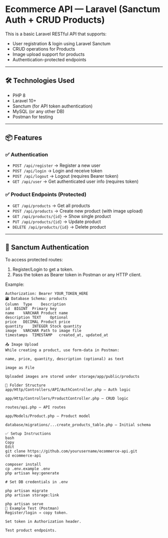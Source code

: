 # Ecommerce API — Laravel (Sanctum Auth + CRUD Products)

This is a basic Laravel RESTful API that supports:
- User registration & login using Laravel Sanctum
- CRUD operations for Products
- Image upload support for products
- Authentication-protected endpoints

---

## 🛠️ Technologies Used

- PHP 8
- Laravel 10+
- Sanctum (for API token authentication)
- MySQL (or any other DB)
- Postman for testing

---

## 📦 Features

### ✅ Authentication
- `POST /api/register` → Register a new user
- `POST /api/login` → Login and receive token
- `POST /api/logout` → Logout (requires Bearer token)
- `GET /api/user` → Get authenticated user info (requires token)

### ✅ Product Endpoints (Protected)
- `GET /api/products` → Get all products
- `POST /api/products` → Create new product (with image upload)
- `GET /api/products/{id}` → Show single product
- `PUT /api/products/{id}` → Update product
- `DELETE /api/products/{id}` → Delete product

---

## 🔐 Sanctum Authentication

To access protected routes:
1. Register/Login to get a token.
2. Pass the token as Bearer token in Postman or any HTTP client.

Example:
```http
Authorization: Bearer YOUR_TOKEN_HERE
🗃️ Database Schema: products
Column	Type	Description
id	BIGINT	Primary key
name	VARCHAR	Product name
description	TEXT	Optional
price	DECIMAL	Product price
quantity	INTEGER	Stock quantity
image	VARCHAR	Path to image file
timestamps	TIMESTAMP	created_at, updated_at

📤 Image Upload
While creating a product, use form-data in Postman:

name, price, quantity, description (optional) as text

image as File

Uploaded images are stored under storage/app/public/products

📁 Folder Structure
app/Http/Controllers/API/AuthController.php – Auth logic

app/Http/Controllers/ProductController.php – CRUD logic

routes/api.php – API routes

app/Models/Product.php – Product model

database/migrations/...create_products_table.php – Initial schema

✅ Setup Instructions
bash
Copy
Edit
git clone https://github.com/yourusername/ecommerce-api.git
cd ecommerce-api

composer install
cp .env.example .env
php artisan key:generate

# Set DB credentials in .env

php artisan migrate
php artisan storage:link

php artisan serve
🧪 Example Test (Postman)
Register/login → copy token.

Set token in Authorization header.

Test product endpoints.
